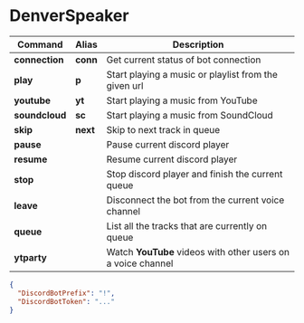 # DenverSpeaker
  
| Command | Alias | Description |
| --- | --- | --- |
| **connection** | **conn** | Get current status of bot connection |
| **play** | **p** | Start playing a music or playlist from the given url |
| **youtube** | **yt** | Start playing a music from YouTube |
| **soundcloud** | **sc** | Start playing a music from SoundCloud |
| **skip** | **next** | Skip to next track in queue |
| **pause** |  | Pause current discord player |
| **resume** |  | Resume current discord player |
| **stop** |  | Stop discord player and finish the current queue |
| **leave** |  | Disconnect the bot from the current voice channel |
| **queue** |  | List all the tracks that are currently on queue |
| **ytparty** |  | Watch **YouTube** videos with other users on a voice channel |

```json
{
  "DiscordBotPrefix": "!",
  "DiscordBotToken": "..."
}
```

